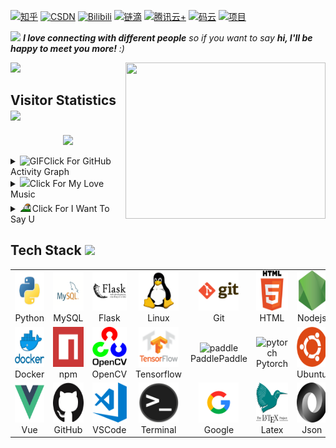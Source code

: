 [![知乎](https://img.shields.io/badge/知乎-查看-blue)](https://www.zhihu.com/people/wang-rong-sheng-74)
[![CSDN](https://img.shields.io/badge/CSDN-查看-red)](https://blog.csdn.net/u014297502?spm=1000.2115.3001.5113)
[![Bilibili](https://img.shields.io/badge/Bilibili-查看-pink)](https://space.bilibili.com/383478933)
[![链滴](https://img.shields.io/badge/链滴-查看-orange)](https://ld246.com/member/WangRongsheng)
[![腾讯云+](https://img.shields.io/badge/腾讯云%2B-查看-lightgrey)](https://cloud.tencent.com/developer/user/4161138)
[![码云](https://img.shields.io/badge/码云-查看-yellow)](https://gitee.com/niceWangRongsheng)
[![项目](https://img.shields.io/badge/%E6%BA%90%E7%A0%81-%E9%A1%B9%E7%9B%AE%E9%9B%86%E9%94%A6-brightgreen)](https://mianbaoduo.com/o/ergg)

<img src="https://media.giphy.com/media/LnQjpWaON8nhr21vNW/giphy.gif" width="60"> <em><b>I love connecting with different people</b> so if you want to say <b>hi, I'll be happy to meet you more!</b> :)</em>


<img align='right' src="https://user-images.githubusercontent.com/507615/90595977-95e70e80-e220-11ea-864a-6a61adaff212.png" width="320" height="250">

<img align="" height="137px" src="https://github-readme-stats.vercel.app/api?username=wangrongsheng&hide_title=true&hide_border=true&show_icons=true&include_all_commits=true&line_height=21&bg_color=0,EC6C6C,FFD479,FFFC79,73FA79&theme=graywhite&locale=cn" />


## Visitor Statistics <img src="https://media.giphy.com/media/mGcNjsfWAjY5AEZNw6/giphy.gif" width="50">

<p align="center">
  <img src="https://profile-counter.glitch.me/WangRongsheng/count.svg" />
</p>

<details>
<summary><img alt="GIF" src="https://github.com/TheDudeThatCode/TheDudeThatCode/blob/master/Assets/Developer.gif" width="25" />Click For GitHub Activity Graph</summary>
<p align="center">
  <img alt = "GitHub Activity Graph" src="https://activity-graph.herokuapp.com/graph?username=wangrongsheng">
</p>
</details>

<details>
<summary><img src="https://github.com/SP-XD/SP-XD/blob/main/images/hyperkitty.gif?raw=true" width="20" />Click For My Love Music</summary>
<p align="center">
  <a href="https://music.163.com/#/user/home?id=1397224764"><img alt = "Music" src="https://spotify-readme.sp-xd.vercel.app/api/spotify"></a>
</p>
</details>

<details>
<summary><img src="https://raw.githubusercontent.com/ItsAnunesS/ItsAnunesS/master/src/img/parrots/flags/indiaparrot.gif" width="20" />Click For I Want To Say U</summary>
<p align="center">
  <img height="120" alt="Thanks for visiting me" width="100%" src="https://raw.githubusercontent.com/BrunnerLivio/brunnerlivio/master/images/marquee.svg" />
</p>
</details>

## Tech Stack <img src="https://avatars0.githubusercontent.com/u/1680273?s=460&u=4471b74deb9973096418a93960c664c5ea3bd159&v=4" width="50">
<table>
    <tr>
      <td align="center">
        <img alt="python" height=64px src="https://raw.githubusercontent.com/github/explore/80688e429a7d4ef2fca1e82350fe8e3517d3494d/topics/python/python.png">
      <br>Python
      </td>
      <td align="center">
        <img alt="mysql" height=64px src="https://raw.githubusercontent.com/github/explore/80688e429a7d4ef2fca1e82350fe8e3517d3494d/topics/mysql/mysql.png">
        <br>MySQL
      </td>
      <td align="center">
        <img alt="flask" height=64px src="https://raw.githubusercontent.com/github/explore/80688e429a7d4ef2fca1e82350fe8e3517d3494d/topics/flask/flask.png">
        <br>Flask
      </td>
      <td align="center">
        <img alt="linux" height=64px src="https://raw.githubusercontent.com/github/explore/80688e429a7d4ef2fca1e82350fe8e3517d3494d/topics/linux/linux.png">
        <br>Linux
      </td>
      <td align="center">
        <img alt="git" height=64px src="https://raw.githubusercontent.com/github/explore/80688e429a7d4ef2fca1e82350fe8e3517d3494d/topics/git/git.png">
        <br>Git
      </td>
      <td align="center">
        <img alt="html" height=64px src="https://raw.githubusercontent.com/github/explore/80688e429a7d4ef2fca1e82350fe8e3517d3494d/topics/html/html.png">
        <br>HTML
      </td>
      <td align="center">
        <img alt="nodejs" height=64px src="https://raw.githubusercontent.com/github/explore/80688e429a7d4ef2fca1e82350fe8e3517d3494d/topics/nodejs/nodejs.png">
        <br>Nodejs
      </td>
      <td align="center">
        <img alt="vim" height=64px src="https://raw.githubusercontent.com/github/explore/80688e429a7d4ef2fca1e82350fe8e3517d3494d/topics/vim/vim.png">
        <br>Vim
      </td>
      <td align="center">
      <img alt="matlab" height=64px src="https://raw.githubusercontent.com/github/explore/80688e429a7d4ef2fca1e82350fe8e3517d3494d/topics/matlab/matlab.png">
      <br>Matlab
    </td>
  </tr>
  <tr>
      <td align="center">
        <img alt="docker" height=64px src="https://raw.githubusercontent.com/github/explore/80688e429a7d4ef2fca1e82350fe8e3517d3494d/topics/docker/docker.png">
        <br>Docker
      </td>
      <td align="center">
        <img alt="mysql" height=64px src="https://raw.githubusercontent.com/github/explore/80688e429a7d4ef2fca1e82350fe8e3517d3494d/topics/npm/npm.png">
        <br>npm
      </td>
      <td align="center">
        <img alt="opencv" height=64px src="https://raw.githubusercontent.com/github/explore/80688e429a7d4ef2fca1e82350fe8e3517d3494d/topics/opencv/opencv.png">
        <br>OpenCV
      </td>
      <td align="center">
        <img alt="tensorflow" height=64px src="https://raw.githubusercontent.com/github/explore/80688e429a7d4ef2fca1e82350fe8e3517d3494d/topics/tensorflow/tensorflow.png">
        <br>Tensorflow
      </td>
      <td align="center">
        <img alt="paddle" height=64px width=60px src="https://img2.baidu.com/it/u=1553445062,403263852&fm=26&fmt=auto&gp=0.jpg">
        <br>PaddlePaddle
      </td>
      <td align="center">
        <img alt="pytorch" height=64px src="https://raw.githubusercontent.com/rahul-jha98/github_readme_icons/main/language_and_tools/square/pytorch/pytorch.svg">
        <br>Pytorch
      </td>
      <td align="center">
        <img alt="ubuntu" height=64px src="https://raw.githubusercontent.com/github/explore/80688e429a7d4ef2fca1e82350fe8e3517d3494d/topics/ubuntu/ubuntu.png">
        <br>Ubuntu
      </td>
      <td align="center">
        <img alt="centos" height=64px src="https://cdn.worldvectorlogo.com/logos/centos-1.svg">
        <br>CentOS
      </td>
      <td align="center">
        <img alt="wordpress" height=64px src="https://raw.githubusercontent.com/github/explore/80688e429a7d4ef2fca1e82350fe8e3517d3494d/topics/wordpress/wordpress.png">
        <br>WordPress
      </td>
    </tr>
    <tr>
      <td align="center">
        <img alt="vue" height=64px src="https://raw.githubusercontent.com/github/explore/80688e429a7d4ef2fca1e82350fe8e3517d3494d/topics/vue/vue.png">
        <br>Vue
      </td>
      <td align="center">
        <img alt="github" height=64px src="https://raw.githubusercontent.com/github/explore/78df643247d429f6cc873026c0622819ad797942/topics/github/github.png">
        <br>GitHub
      </td>
      <td align="center">
        <img alt="vscode" height=64px src="https://raw.githubusercontent.com/github/explore/80688e429a7d4ef2fca1e82350fe8e3517d3494d/topics/visual-studio-code/visual-studio-code.png">
        <br>VSCode
      </td>
      <td align="center">
        <img alt="terminal" height=64px src="https://raw.githubusercontent.com/github/explore/80688e429a7d4ef2fca1e82350fe8e3517d3494d/topics/terminal/terminal.png">
        <br>Terminal
      </td>
    <td align="center">
      <img alt="google" height=64px src="https://raw.githubusercontent.com/github/explore/80688e429a7d4ef2fca1e82350fe8e3517d3494d/topics/google/google.png">
      <br>Google
    </td>
    <td align="center">
      <img alt="latex" height=64px src="https://raw.githubusercontent.com/github/explore/80688e429a7d4ef2fca1e82350fe8e3517d3494d/topics/latex/latex.png">
      <br>Latex
    </td>
    <td align="center">
      <img alt="json" height=64px src="https://raw.githubusercontent.com/github/explore/80688e429a7d4ef2fca1e82350fe8e3517d3494d/topics/json/json.png">
      <br>Json
    </td>
    <td align="center">
      <img alt="c" height=64px src="https://raw.githubusercontent.com/github/explore/80688e429a7d4ef2fca1e82350fe8e3517d3494d/topics/c/c.png">
      <br>C
    </td>
      <td align="center">
      <img alt="c++" height=64px src="https://raw.githubusercontent.com/github/explore/80688e429a7d4ef2fca1e82350fe8e3517d3494d/topics/cpp/cpp.png">
      <br>C++
    </td>
  </tr>
</table>




